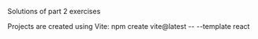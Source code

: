 Solutions of part 2 exercises

Projects are created using Vite: npm create vite@latest <project-name> -- --template react
